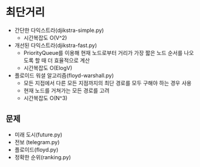 # 최단거리
- 간단한 다익스트라(djikstra-simple.py)
  - 시간복잡도 O(V^2)
- 개선된 다익스트라(djikstra-fast.py)
  - PriorityQueue를 이용해 현재 노드로부터 거리가 가장 짧은 노드 순서를 나오도록 할 때 더 효율적으로 계산
  - 시간복잡도 O(ElogV)
- 플로이드 워셜 알고리즘(floyd-warshall.py)
  - 모든 지접에서 다른 모든 지점까지의 최단 경로를 모두 구해야 하는 경우 사용
  - 현재 노드를 거쳐가는 모든 경로를 고려
  - 시간복잡도 O(N^3)

## 문제
- 미래 도시(future.py)
- 전보 (telegram.py)
- 플로이드(floyd.py)
- 정확한 순위(ranking.py)